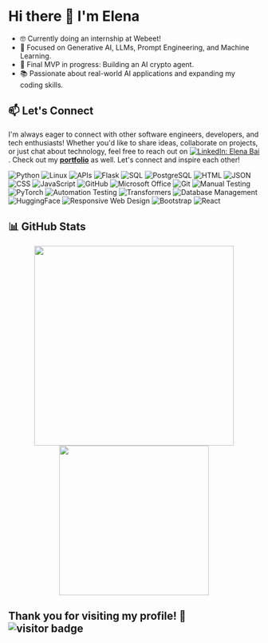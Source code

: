 # Hi there 👋 I'm Elena

- 🤓 Currently doing an internship at Webeet!
- 🔧 Focused on Generative AI, LLMs, Prompt Engineering, and Machine Learning.
- 🚀 Final MVP in progress: Building an AI crypto agent.
- 📚 Passionate about real-world AI applications and expanding my coding skills.


## 📫 Let's Connect
I'm always eager to connect with other software engineers, developers, and tech enthusiasts! Whether you'd like to share ideas, collaborate on projects, or just chat about technology, feel free to reach out on [![LinkedIn: Elena Bai](https://img.shields.io/badge/-Elena%20Bai-0077B5?style=flat&logo=Linkedin&logoColor=white)](https://www.linkedin.com/in/elena-bai-1a9b801b0/).
Check out my [**portfolio**](https://github.com/Ell-716?tab=repositories) as well. 
Let's connect and inspire each other!

![Python](https://img.shields.io/badge/-Python-3776AB?style=flat&logo=python&logoColor=white) ![Linux](https://img.shields.io/badge/-Linux-05122A?style=flat&logo=Linux&logoColor=white) ![APIs](https://img.shields.io/badge/-APIs-00457C?style=flat&logo=api&logoColor=white) ![Flask](https://img.shields.io/badge/-Flask-000000?style=flat&logo=flask&logoColor=white) ![SQL](https://img.shields.io/badge/-SQL-CC2927?style=flat&logo=microsoft-sql-server&logoColor=white) ![PostgreSQL](https://img.shields.io/badge/-PostgreSQL-05122A?style=flat&logo=PostgreSQL&logoColor=A8B9CC) ![HTML](https://img.shields.io/badge/-HTML-E34F26?style=flat&logo=html5&logoColor=white) ![JSON](https://img.shields.io/badge/-JSON-05122A?style=flat&logo=JSON&logoColor=A8B9CC) ![CSS](https://img.shields.io/badge/-CSS-1572B6?style=flat&logo=css3&logoColor=white) ![JavaScript](https://img.shields.io/badge/-JavaScript-F7DF1E?style=flat&logo=javascript&logoColor=white) ![GitHub](https://img.shields.io/badge/-GitHub-181717?style=flat&logo=github&logoColor=white) ![Microsoft Office](https://img.shields.io/badge/-Microsoft%20Office-D83B01?style=flat&logo=microsoft-office&logoColor=white) ![Git](https://img.shields.io/badge/-Git-05122A?style=flat&logo=git) ![Manual Testing](https://img.shields.io/badge/-Manual%20Testing-007396?style=flat&logo=checkmarx&logoColor=white) ![PyTorch](https://img.shields.io/badge/-PyTorch-05122A?style=flat&logo=PyTorch&logoColor=A8B9CC) ![Automation Testing](https://img.shields.io/badge/-Automation%20Testing-6DB33F?style=flat&logo=checkmarx&logoColor=white) ![Transformers](https://img.shields.io/badge/-Transformers-05122A?style=flat&logo=transformers&logoColor=A8B9CC) ![Database Management](https://img.shields.io/badge/-DBMS-003B57?style=flat&logo=databricks&logoColor=white) ![HuggingFace](https://img.shields.io/badge/-HuggingFace-05122A?style=flat&logo=transformers&logoColor=A8B9CC) ![Responsive Web Design](https://img.shields.io/badge/-Responsive%20Web%20Design-1572B6?style=flat&logo=css3&logoColor=white) ![Bootstrap](https://img.shields.io/badge/-Bootstrap-563D7C?style=flat&logo=bootstrap&logoColor=white) ![React](https://img.shields.io/badge/-React-61DAFB?style=flat&logo=react&logoColor=white)


## 📊 GitHub Stats

<p align="center">
  <img src="https://github-readme-stats-ten-zeta-55.vercel.app/api?username=ell-716&show_icons=true&theme=github_dark_dimmed&count_private=true&include_all_commits=true&locale=en&hide_border=false" width="400px">
  <img src="https://github-readme-stats-ten-zeta-55.vercel.app/api/top-langs/?username=ell-716&langs_count=10&theme=github_dark_dimmed&show_icons=true&hide_border=false&layout=compact&cache_seconds=1800" width="300px">
</p>





## Thank you for visiting my profile! 🌟 ![visitor badge](https://visitor-badge.laobi.icu/badge?page_id=ell-716.visitor-badge&format=true)
